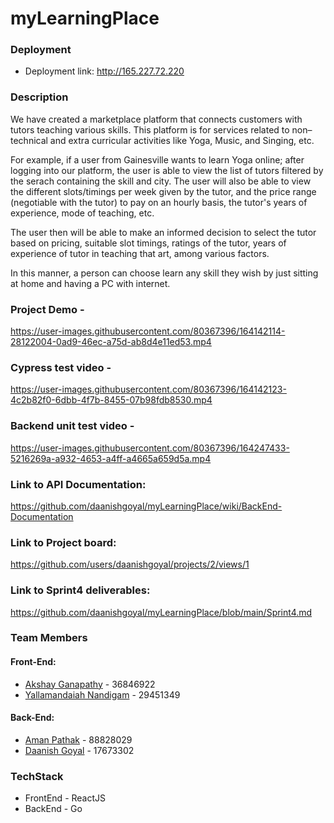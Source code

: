 
# myLearningPlace

### Deployment 

*    Deployment link: http://165.227.72.220

### Description

We have created a marketplace platform that connects customers with tutors teaching various skills.
This platform is for services related to non–technical and extra curricular activities like Yoga, Music, and Singing, etc.

For example, if a user from Gainesville wants to learn Yoga online; after logging into our platform, the user is able to view the list of tutors filtered by the serach containing the skill and city. The user will also be able to view the different slots/timings per week given by the tutor, and the price range (negotiable with the tutor) to pay on an hourly basis, the tutor's years of experience, mode of teaching, etc.

The user then will be able to make an informed decision to select the tutor based on pricing, suitable slot timings, ratings of the tutor, years of experience of tutor in teaching that art, among various factors.

In this manner, a person can choose learn any skill they wish by just sitting at home and having a PC with internet.

### Project Demo - 



https://user-images.githubusercontent.com/80367396/164142114-28122004-0ad9-46ec-a75d-ab8d4e11ed53.mp4



### Cypress test video - 



https://user-images.githubusercontent.com/80367396/164142123-4c2b82f0-6dbb-4f7b-8455-07b98fdb8530.mp4



### Backend unit test video - 




https://user-images.githubusercontent.com/80367396/164247433-5216269a-a932-4653-a4ff-a4665a659d5a.mp4




### Link to API Documentation: 
https://github.com/daanishgoyal/myLearningPlace/wiki/BackEnd-Documentation
### Link to Project board: 
https://github.com/users/daanishgoyal/projects/2/views/1
### Link to Sprint4 deliverables: 
https://github.com/daanishgoyal/myLearningPlace/blob/main/Sprint4.md


### Team Members

#### Front-End:

-   [Akshay Ganapathy](https://github.com/akshayg1996) - 36846922
-   [Yallamandaiah Nandigam](https://github.com/nandigamy) - 29451349

#### Back-End:

-   [Aman Pathak](https://github.com/pathak-aman) - 88828029
-   [Daanish Goyal](https://github.com/daanishgoyal) - 17673302

### TechStack

-   FrontEnd - ReactJS
-   BackEnd - Go



